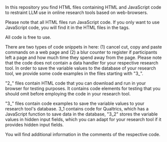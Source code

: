 In this repository you find HTML files containing HTML and JavaScript code to restraint LLM use in online research tools based on web-browsers.

Please note that all HTML files run JavaScript code. If you only want to use JavaScript code, you will find it in the HTML files in the <script> </script> tags.

All code is free to use.

There are two types of code snippets in here: (1) cancel cut, copy and paste commands on a web page and (2) a blur counter to register if participants left a page and how much time they spend away from the page. Please note that the code does not contain a data handler for your respective research tool. In order to save the variable values to the database of your research tool, we provide some code examples in the files starting with "3_".

"2_" files contain HTML code that you can download and run in your browser for testing purposes. It contains code elements for testing that you should omit before employing the code in your research tool.

"3_" files contain code examples to save the variable values to your research tool's database. 3_1 contains code for Qualtrics, which has a JavaScript function to save data in the database, "3_2" stores the variable values in hidden input fields, which you can adapt for your research tool if it provides hidden input fields.

You will find additional information in the comments of the respective code.
